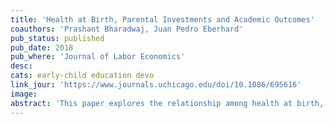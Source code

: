 ```yaml
---
title: 'Health at Birth, Parental Investments and Academic Outcomes'
coauthors: 'Prashant Bharadwaj, Juan Pedro Eberhard'
pub_status: published
pub_date: 2018
pub_where: 'Journal of Labor Economics'
desc:
cats: early-child education devo
link_jour: 'https://www.journals.uchicago.edu/doi/10.1086/695616'
image:
abstract: 'This paper explores the relationship among health at birth, academic outcomes, and the potential role of parental investments using administrative panel data from Chile. Using detailed data on parental investments, we find that investments are compensatory regarding initial health, but not across twins. Twins fixed effects models estimate a persistent effect of birth weight on academic achievement, while ordinary least squares and siblings fixed effects models find this relationship to decline over time. We view these findings in the context of a model of human capital accumulation where parental investments respond to initial endowments and spill over to siblings.'
---
```


